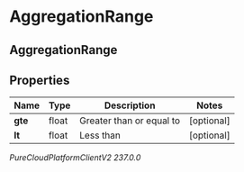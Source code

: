 # AggregationRange

## AggregationRange

## Properties

|Name | Type | Description | Notes|
|------------ | ------------- | ------------- | -------------|
| **gte** | float | Greater than or equal to | [optional] |
| **lt** | float | Less than | [optional] |



_PureCloudPlatformClientV2 237.0.0_
